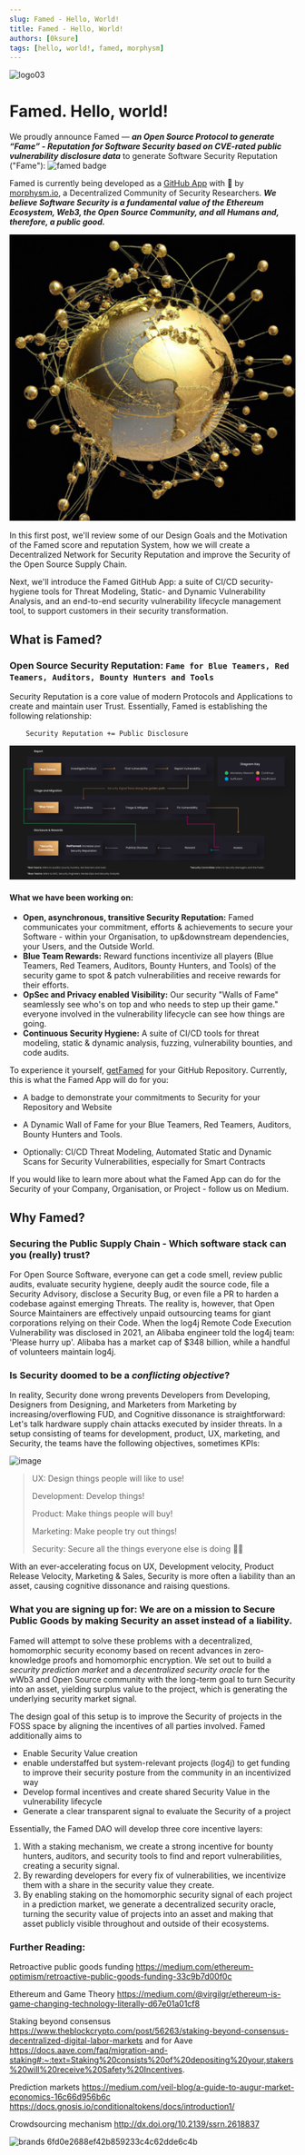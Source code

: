```yaml
---
slug: Famed - Hello, World! 
title: Famed - Hello, World! 
authors: [0ksure]
tags: [hello, world!, famed, morphysm]
---
```

![logo03](https://user-images.githubusercontent.com/110388591/189366931-a9be8ba5-48c8-4445-8078-e040eecd1764.svg)


# Famed. Hello, world! 

We proudly announce Famed — ***an Open Source Protocol to generate “Fame” - Reputation for Software Security based on CVE-rated public vulnerability disclosure data*** to generate Software Security Reputation ("Fame"): <img src="https://kudos-github-backend-w6trb.ondigitalocean.app/famed/repos/morphysm/Famed-test-paradigm-ctf-2021/badge" alt="famed badge">

Famed is currently being developed as a [GitHub App](https://github.com/marketplace/getfamed) with 💜 by [morphysm.io](https://www.morphysm.io/), a Decentralized Community of Security Researchers. ***We believe Software Security is a fundamental value of the Ethereum Ecosystem, Web3, the Open Source Community, and all Humans and, therefore, a public good.***

![image](./globe.png)


In this first post, we'll review some of our Design Goals and the Motivation of the Famed score and reputation System, how we will create a Decentralized Network for Security Reputation and improve the Security of the Open Source Supply Chain. 

Next, we'll introduce the Famed GitHub App: a suite of CI/CD security-hygiene tools for Threat Modeling, Static- and Dynamic Vulnerability Analysis, and an end-to-end security vulnerability lifecycle management tool, to support customers in their security transformation.

## What is Famed? 

###  Open Source Security Reputation: `Fame for Blue Teamers, Red Teamers, Auditors, Bounty Hunters and Tools`

Security Reputation is a core value of modern Protocols and Applications to create and maintain user Trust. Essentially, Famed is establishing the following relationship:

        Security Reputation += Public Disclosure
![image](./flow.png)


#### What we have been working on:


- **Open, asynchronous, transitive Security Reputation:** Famed communicates your commitment, efforts & achievements to secure your Software - within your Organisation, to up&downstream dependencies, your Users, and the Outside World.
- **Blue Team Rewards:** Reward functions incentivize all players (Blue Teamers, Red Teamers, Auditors, Bounty Hunters, and Tools) of the security game to spot & patch vulnerabilities and receive rewards for their efforts.
- **OpSec and Privacy enabled Visibility:** Our security "Walls of Fame" seamlessly see who's on top and who needs to step up their game." everyone involved in the vulnerability lifecycle can see how things are going.
- **Continuous Security Hygiene:** A suite of CI/CD tools for threat modeling, static & dynamic analysis, fuzzing, vulnerability bounties, and code audits. 

To experience it yourself, [getFamed](https://github.com/marketplace/getfamed) for your GitHub Repository. Currently, this is what the Famed App will do for you: 

- A badge to demonstrate your commitments to Security for your Repository and Website

- A Dynamic Wall of Fame for your Blue Teamers, Red Teamers, Auditors, Bounty Hunters and Tools.

- Optionally: CI/CD Threat Modeling, Automated Static and Dynamic Scans for Security Vulnerabilities, especially for Smart Contracts  


If you would like to learn more about what the Famed App can do for the Security of your Company, Organisation, or Project - follow us on Medium. 

## Why Famed? 
### Securing the Public Supply Chain - Which software stack can you (really) trust?

For Open Source Software, everyone can get a code smell, review public audits, evaluate security hygiene, deeply audit the source code, file a Security Advisory, disclose a Security Bug, or even file a PR to harden a codebase against emerging Threats. 
The reality is, however, that Open Source Maintainers are effectively unpaid outsourcing teams for giant corporations relying on their Code. When the log4j Remote Code Execution Vulnerability was disclosed in 2021, an Alibaba engineer told the log4j team: 'Please hurry up'. Alibaba has a market cap of $348 billion, while a handful of volunteers maintain log4j. 


### Is Security doomed to be a *conflicting objective*? 


In reality, Security done wrong prevents Developers from Developing, Designers from Designing, and Marketers from Marketing by increasing/overflowing FUD, and Cognitive dissonance is straightforward: Let's talk hardware supply chain attacks executed by insider threats. 
In a setup consisting of teams for development, product, UX, marketing, and Security, the teams have the following objectives, sometimes KPIs:

![image](https://user-images.githubusercontent.com/61067943/190602565-b876197c-db54-40b6-99e7-a0d1054f332f.png)


> 
> UX: Design things people will like to use!
> 
> Development: Develop things!
> 
> Product: Make things people will buy!
> 
> Marketing: Make people try out things!
> 
> Security: Secure all the things everyone else is doing 🤷‍♂️
> 

With an ever-accelerating focus on UX, Development velocity, Product Release Velocity, Marketing & Sales, Security is more often a liability than an asset, causing cognitive dissonance and raising questions. 


### What you are signing up for: We are on a mission to Secure Public Goods by making Security an asset instead of a liability. 

Famed will attempt to solve these problems with a decentralized, homomorphic security economy based on recent advances in zero-knowledge proofs and homomorphic encryption. We set out to build a *security prediction market* and a *decentralized security oracle* for the wWb3 and Open Source community with the long-term goal to turn Security into an asset, yielding surplus value to the project, which is generating the underlying security market signal.  

The design goal of this setup is to improve the Security of projects in the FOSS space by aligning the incentives of all parties involved. Famed additionally aims to
- Enable Security Value creation 
- enable understaffed but system-relevant projects (log4j) to get funding to improve their security posture from the community in an incentivized way
- Develop formal incentives and create shared Security Value in the vulnerability lifecycle 
- Generate a clear transparent signal to evaluate the Security of a project 

Essentially, the Famed DAO will develop three core incentive layers: 

1. With a staking mechanism, we create a strong incentive for bounty hunters, auditors, and security tools to find and report vulnerabilities, creating a security signal. 
2. By rewarding developers for every fix of vulnerabilities, we incentivize them with a share in the security value they create.
3. By enabling staking on the homomorphic security signal of each project in a prediction market, we generate a decentralized security oracle, turning the security value of projects into an asset and making that asset publicly visible throughout and outside of their ecosystems. 


### Further Reading:

Retroactive public goods funding https://medium.com/ethereum-optimism/retroactive-public-goods-funding-33c9b7d00f0c

Ethereum and Game Theory https://medium.com/@virgilgr/ethereum-is-game-changing-technology-literally-d67e01a01cf8

Staking beyond consensus https://www.theblockcrypto.com/post/56263/staking-beyond-consensus-decentralized-digital-labor-markets
and for Aave https://docs.aave.com/faq/migration-and-staking#:~:text=Staking%20consists%20of%20depositing%20your,stakers%20will%20receive%20Safety%20Incentives.

Prediction markets https://medium.com/veil-blog/a-guide-to-augur-market-economics-16c66d956b6c https://docs.gnosis.io/conditionaltokens/docs/introduction1/

Crowdsourcing mechanism http://dx.doi.org/10.2139/ssrn.2618837

[comment]: <### Acknowledgements: #ToDo - add advisors and Thanks>

![brands 6fd0e2688ef42b859233c4c62dde6c4b](https://user-images.githubusercontent.com/110388591/189356342-2f148cb2-3208-4184-b35f-830ce7305d4e.svg)




